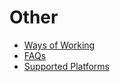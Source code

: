 # Other

* [Ways of Working](other/Ways-of-Working.md)
* [FAQs](other/FAQs.md)
* [Supported Platforms](other/Supported-Platforms.md)
